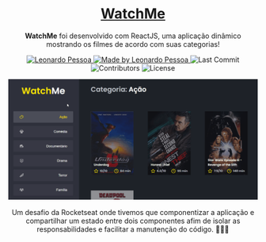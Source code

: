 <h1 align="center">
  <a href="">
    WatchMe
  </a>
</h1>

<p align="center"><b>WatchMe</b> foi desenvolvido com ReactJS, uma aplicação dinâmico mostrando os filmes de acordo com suas categorias!</p>

<p align="center">
   <a href="https://www.linkedin.com/in/leonardo-pessoa-5733121b5/">
      <img alt="Leonardo Pessoa" src="https://img.shields.io/badge/-Leonardo Pessoa-4e5acf?style=flat&logo=Linkedin&logoColor=white" />
   </a>
  
  <a href="https://github.com/LeonardoPess">
    <img alt="Made by Leonardo Pessoa" src="https://img.shields.io/badge/made%20by-Leonardo%20Pessoa-5965e0">
  </a>

  <img alt="Last Commit" src="https://img.shields.io/github/last-commit/LeonardoPess/watchme?color=rgb(89,101,224)%22">

  <img alt="Contributors" src="https://img.shields.io/github/contributors/LeonardoPess/watchme?color=rgb(89,101,224)">

  <img alt="License" src="https://img.shields.io/badge/license-MIT-%2304D361?color=rgb(89,101,224)">
</p>

<p align="center">
  <img src="animate.gif">
</p>

<p align="center">Um desafio da Rocketseat onde tivemos que componentizar a aplicação e compartilhar um estado entre dois componentes afim de isolar as responsabilidades e facilitar a manutenção do código. 🚀🚀🚀</p>
